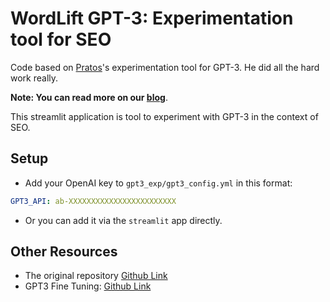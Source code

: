 # WordLift GPT-3: Experimentation tool for SEO

Code based on [Pratos](https://github.com/pratos/gpt3-exp)'s experimentation tool for GPT-3. He did all the hard work really.

__Note: You can read more on our [blog](https://wordlift.io/blog/en)__.

This streamlit application is tool to experiment with GPT-3 in the context of SEO.

## Setup

- Add your OpenAI key to `gpt3_exp/gpt3_config.yml` in this format:

```yaml
GPT3_API: ab-XXXXXXXXXXXXXXXXXXXXXXXX
```

- Or you can add it via the `streamlit` app directly.

## Other Resources

- The original repository [Github Link](https://github.com/pratos/gpt3-exp)
- GPT3 Fine Tuning: [Github Link](https://github.com/cabhijith/GPT-3_Docs/blob/master/Fine-Tune.md)
